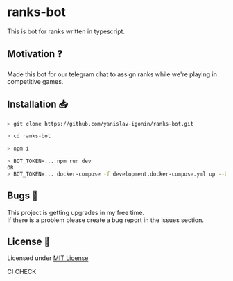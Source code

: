 # ranks-bot

This is bot for ranks written in typescript.

## Motivation :question:

Made this bot for our telegram chat to assign ranks while we're playing in competitive games.

## Installation :inbox_tray:

```bash
> git clone https://github.com/yanislav-igonin/ranks-bot.git

> cd ranks-bot

> npm i

> BOT_TOKEN=... npm run dev
OR
> BOT_TOKEN=... docker-compose -f development.docker-compose.yml up --build
```

## Bugs :bug:

This project is getting upgrades in my free time.  
If there is a problem please create a bug report in the issues section.

## License :scroll:

Licensed under [MIT License](https://github.com/yanislav-igonin/ranks-bot/blob/master/LICENSE)

CI CHECK
